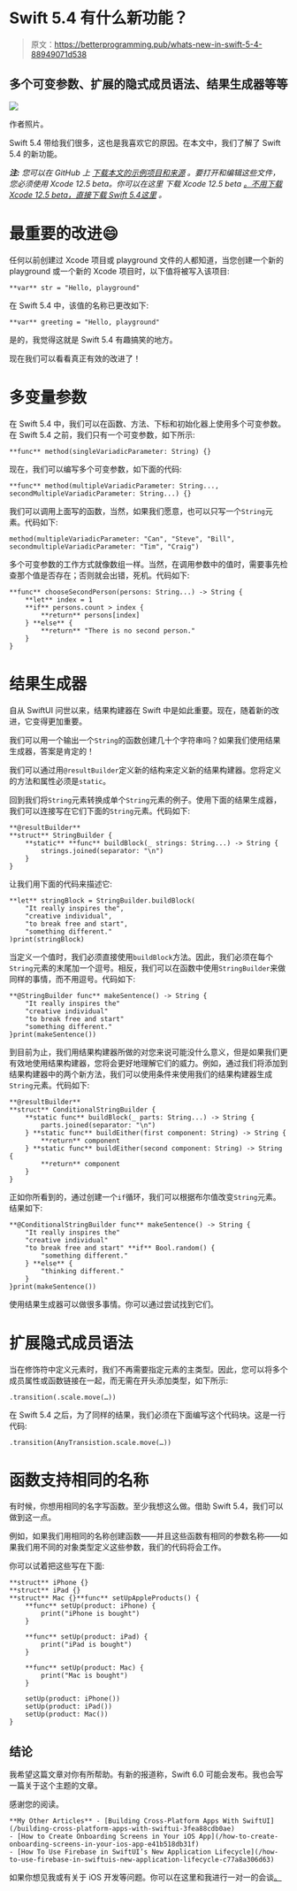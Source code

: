 # Swift 5.4 有什么新功能？

> 原文：<https://betterprogramming.pub/whats-new-in-swift-5-4-88949071d538>

## 多个可变参数、扩展的隐式成员语法、结果生成器等等

![](img/f114326dc3aaabfa33d00e6922707d23.png)

作者照片。

Swift 5.4 带给我们很多，这也是我喜欢它的原因。在本文中，我们了解了 Swift 5.4 的新功能。

***注:*** *您可以在 GitHub 上* [*下载本文的示例项目和来源*](https://github.com/Unobliging/What-s-New-in-Swift-5.4-) *。要打开和编辑这些文件，您必须使用 Xcode 12.5 beta。你可以在这里* *下载 Xcode 12.5 beta* [*。不用下载 Xcode 12.5 beta，直接下载 Swift 5.4*](https://developer.apple.com/download/)[*这里*](https://swift.org/download/) *。*

# 最重要的改进😄

任何以前创建过 Xcode 项目或 playground 文件的人都知道，当您创建一个新的 playground 或一个新的 Xcode 项目时，以下值将被写入该项目:

```
**var** str = "Hello, playground"
```

在 Swift 5.4 中，该值的名称已更改如下:

```
**var** greeting = "Hello, playground"
```

是的，我觉得这就是 Swift 5.4 有趣搞笑的地方。

现在我们可以看看真正有效的改进了！

# 多变量参数

在 Swift 5.4 中，我们可以在函数、方法、下标和初始化器上使用多个可变参数。在 Swift 5.4 之前，我们只有一个可变参数，如下所示:

```
**func** method(singleVariadicParameter: String) {}
```

现在，我们可以编写多个可变参数，如下面的代码:

```
**func** method(multipleVariadicParameter: String..., secondMultipleVariadicParameter: String...) {}
```

我们可以调用上面写的函数，当然，如果我们愿意，也可以只写一个`String`元素。代码如下:

```
method(multipleVariadicParameter: "Can", "Steve", "Bill", secondmultipleVariadicParameter: "Tim", "Craig")
```

多个可变参数的工作方式就像数组一样。当然，在调用参数中的值时，需要事先检查那个值是否存在；否则就会出错，死机。代码如下:

```
**func** chooseSecondPerson(persons: String...) -> String {
    **let** index = 1
    **if** persons.count > index {
        **return** persons[index]
    } **else** {
        **return** "There is no second person."
    }
}
```

# 结果生成器

自从 SwiftUI 问世以来，结果构建器在 Swift 中是如此重要。现在，随着新的改进，它变得更加重要。

我们可以用一个输出一个`String`的函数创建几十个字符串吗？如果我们使用结果生成器，答案是肯定的！

我们可以通过用`@resultBuilder`定义新的结构来定义新的结果构建器。您将定义的方法和属性必须是`static`。

回到我们将`String`元素转换成单个`String`元素的例子。使用下面的结果生成器，我们可以连接写在它们下面的`String`元素。代码如下:

```
**@resultBuilder**
**struct** StringBuilder {
    **static** **func** buildBlock(_ strings: String...) -> String {
        strings.joined(separator: "\n")
    }
}
```

让我们用下面的代码来描述它:

```
**let** stringBlock = StringBuilder.buildBlock(
    "It really inspires the",
    "creative individual",
    "to break free and start",
    "something different."
)print(stringBlock)
```

当定义一个值时，我们必须直接使用`buildBlock`方法。因此，我们必须在每个`String`元素的末尾加一个逗号。相反，我们可以在函数中使用`StringBuilder`来做同样的事情，而不用逗号。代码如下:

```
**@StringBuilder func** makeSentence() -> String {
    "It really inspires the"
    "creative individual"
    "to break free and start"
    "something different."
}print(makeSentence())
```

到目前为止，我们用结果构建器所做的对您来说可能没什么意义，但是如果我们更有效地使用结果构建器，您将会更好地理解它们的威力。例如，通过我们将添加到结果构建器中的两个新方法，我们可以使用条件来使用我们的结果构建器生成`String`元素。代码如下:

```
**@resultBuilder**
**struct** ConditionalStringBuilder {
    **static func** buildBlock(_ parts: String...) -> String {
        parts.joined(separator: "\n")
    } **static func** buildEither(first component: String) -> String {
        **return** component
    } **static func** buildEither(second component: String) -> String {
        **return** component
    }
}
```

正如你所看到的，通过创建一个`if`循环，我们可以根据布尔值改变`String`元素。结果如下:

```
**@ConditionalStringBuilder func** makeSentence() -> String {
    "It really inspires the"
    "creative individual"
    "to break free and start" **if** Bool.random() {
        "something different."
    } **else** {
        "thinking different."
    }
}print(makeSentence())
```

使用结果生成器可以做很多事情。你可以通过尝试找到它们。

# 扩展隐式成员语法

当在修饰符中定义元素时，我们不再需要指定元素的主类型。因此，您可以将多个成员属性或函数链接在一起，而无需在开头添加类型，如下所示:

```
.transition(.scale.move(…))
```

在 Swift 5.4 之后，为了同样的结果，我们必须在下面编写这个代码块。这是一行代码:

```
.transition(AnyTransistion.scale.move(…))
```

# 函数支持相同的名称

有时候，你想用相同的名字写函数。至少我想这么做。借助 Swift 5.4，我们可以做到这一点。

例如，如果我们用相同的名称创建函数——并且这些函数有相同的参数名称——如果我们用不同的对象类型定义这些参数，我们的代码将会工作。

你可以试着把这些写在下面:

```
**struct** iPhone {}
**struct** iPad {}
**struct** Mac {}**func** setUpAppleProducts() {
    **func** setUp(product: iPhone) {
        print("iPhone is bought")
    }

    **func** setUp(product: iPad) {
        print("iPad is bought")
    }

    **func** setUp(product: Mac) {
        print("Mac is bought")
    }

    setUp(product: iPhone())
    setUp(product: iPad())
    setUp(product: Mac())
}
```

## 结论

我希望这篇文章对你有所帮助。有新的报道称，Swift 6.0 可能会发布。我也会写一篇关于这个主题的文章。

感谢您的阅读。

```
**My Other Articles** - [Building Cross-Platform Apps With SwiftUI](/building-cross-platform-apps-with-swiftui-3fea88cdb0ae)
- [How to Create Onboarding Screens in Your iOS App](/how-to-create-onboarding-screens-in-your-ios-app-e41b518db31f)
- [How To Use Firebase in SwiftUI’s New Application Lifecycle](/how-to-use-firebase-in-swiftuis-new-application-lifecycle-c77a8a306d63)
```

如果你想见我或有关于 iOS 开发等问题。你可以在这里和我进行一对一的会谈[。](https://superpeer.com/canbalkya)